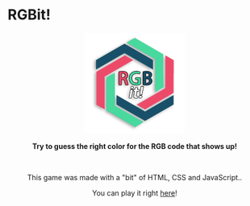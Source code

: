 # RGBit!
<p align="center">
  <img src="https://raw.githubusercontent.com/man0s/RGBit/master/logo.png">
</p>
<p align="center"><b>Try to guess the right color for the RGB code that shows up!</b></p>
<br>
<p align="center">This game was made with a "bit" of HTML, CSS and JavaScript..</p>
<p align="center">You can play it right <a href="https://man0s.github.io/RGBit/">here</a>!</p>
